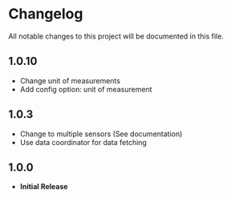 # Changelog
All notable changes to this project will be documented in this file.

## 1.0.10
  - Change unit of measurements
  - Add config option: unit of measurement 

## 1.0.3
  - Change to multiple sensors (See documentation)
  - Use data coordinator for data fetching

## 1.0.0
  - **Initial Release**